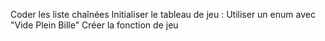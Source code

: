 Coder les liste chaînées 
Initialiser le tableau de jeu : Utiliser un enum avec "Vide Plein Bille"
Créer la fonction de jeu
